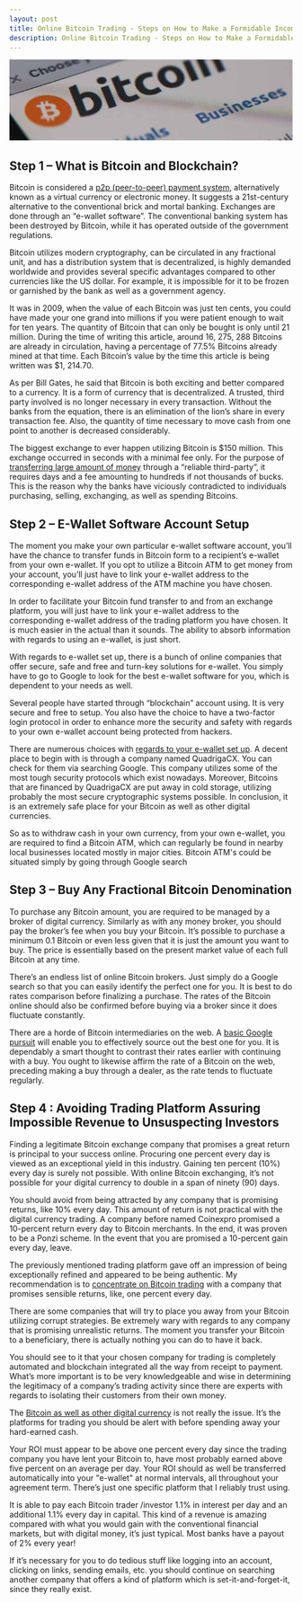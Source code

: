```yaml
---
layout: post
title: Online Bitcoin Trading - Steps on How to Make a Formidable Income in Bitcoin Trading
description: Online Bitcoin Trading - Steps on How to Make a Formidable Income in Bitcoin Trading
---
```


<p><center><img src="/images/Bitcoin-blockchain.jpg" alt="Online Bitcoin Trading"/></center></p>

## Step 1 – What is Bitcoin and Blockchain?

Bitcoin is considered a <a href="/guidelines-to-start-buying-and-investing-Bitcoins/">p2p (peer-to-peer) payment system</a>, alternatively known as a virtual currency or electronic money. It suggests a 21st-century alternative to the conventional brick and mortal banking. Exchanges are done through an “e-wallet software”. The conventional banking system has been destroyed by Bitcoin, while it has operated outside of the government regulations. 
 
Bitcoin utilizes modern cryptography, can be circulated in any fractional unit, and has a distribution system that is decentralized, is highly demanded worldwide and provides several specific advantages compared to other currencies like the US dollar. For example, it is impossible for it to be frozen or garnished by the bank as well as a government agency. 
 
It was in 2009, when the value of each Bitcoin was just ten cents, you could have made your one grand into millions if you were patient enough to wait for ten years. The quantity of Bitcoin that can only be bought is only until 21 million. During the time of writing this article, around 16, 275, 288 Bitcoins are already in circulation, having a percentage of 77.5% Bitcoins already mined at that time. Each Bitcoin’s value by the time this article is being written was $1, 214.70.

As per Bill Gates, he said that Bitcoin is both exciting and better compared to a currency. It is a form of currency that is decentralized. A trusted, third party involved is no longer necessary in every transaction.  Without the banks from the equation, there is an elimination of the lion’s share in every transaction fee.  Also, the quantity of time necessary to move cash from one point to another is decreased considerably. 

The biggest exchange to ever happen utilizing Bitcoin is $150 million. This exchange occurred in seconds with a minimal fee only. For the purpose of <a href="/best-trusted-Bitcoin-mining-contracts/">transferring large amount of money</a> through a “reliable third-party”, it requires days and a fee amounting to hundreds if not thousands of bucks. This is the reason why the banks have viciously contradicted to individuals purchasing, selling, exchanging, as well as spending Bitcoins. 
 
## Step 2 – E-Wallet Software Account Setup 

The moment you make your own particular e-wallet software account, you’ll have the chance to transfer funds in Bitcoin form to a recipient’s e-wallet from your own e-wallet. If you opt to utilize a Bitcoin ATM to get money from your account, you’ll just have to link your e-wallet address to the corresponding e-wallet address of the ATM machine you have chosen.  

In order to facilitate your Bitcoin fund transfer to and from an exchange platform, you will just have to link your e-wallet address to the corresponding e-wallet address of the trading platform you have chosen. It is much easier in the actual than it sounds. The ability to absorb information with regards to using an e-wallet, is just short. 
 
With regards to e-wallet set up, there is a bunch of online companies that offer secure, safe and free and turn-key solutions for e-wallet. You simply have to go to Google to look for the best e-wallet software for you, which is dependent to your needs as well. 

Several people have started through “blockchain” account using. It is very secure and free to setup. You also have the choice to have a two-factor login protocol in order to enhance more the security and safety with regards to your own e-wallet account being protected from hackers. 
 
There are numerous choices with <a href="/miner-fees-added-to-bitpay-invoices/">regards to your e-wallet set up</a>. A decent place to begin with is through a company named QuadrigaCX. You can check for them via searching Google. This company utilizes some of the most tough security protocols which exist nowadays. Moreover, Bitcoins that are financed by QuadrigaCX are put away in cold storage, utilizing probably the most secure cryptographic systems possible. In conclusion, it is an extremely safe place for your Bitcoin as well as other digital currencies.  

So as to withdraw cash in your own currency, from your own e-wallet, you are required to find a Bitcoin ATM, which can regularly be found in nearby local businesses located mostly in major cities. Bitcoin ATM's could be situated simply by going through Google search
 
## Step 3 – Buy Any Fractional Bitcoin Denomination
 
To purchase any Bitcoin amount, you are required to be managed by a broker of digital currency. Similarly as with any money broker, you should pay the broker’s fee when you buy your Bitcoin. It’s possible to purchase a minimum 0.1 Bitcoin or even less given that it is just the amount you want to buy. The price is essentially based on the present market value of each full Bitcoin at any time. 

There’s an endless list of online Bitcoin brokers. Just simply do a Google search so that you can easily identify the perfect one for you. It is best to do rates comparison before finalizing a purchase. The rates of the Bitcoin online should also be confirmed before buying via a broker since it does fluctuate constantly. 

There are a horde of Bitcoin intermediaries on the web. A <a href="/eft-drive-drives-Bitcoin-for-quick-rebound/">basic Google pursuit</a> will enable you to effectively source out the best one for you. It is dependably a smart thought to contrast their rates earlier with continuing with a buy. You ought to likewise affirm the rate of a Bitcoin on the web, preceding making a buy through a dealer, as the rate tends to fluctuate regularly. 
 
## Step 4 : Avoiding Trading Platform Assuring Impossible Revenue to Unsuspecting Investors
 
Finding a legitimate Bitcoin exchange company that promises a great return is principal to your success online. Procuring one percent every day is viewed as an exceptional yield in this industry. Gaining ten percent (10%) every day is surely not possible. With online Bitcoin exchanging, it’s not possible for your digital currency to double in a span of ninety (90) days.  

You should avoid from being attracted by any company that is promising returns, like 10% every day. This amount of return is not practical with the digital currency trading. A company before named Coinexpro promised a 10-percent return every day to Bitcoin merchants. In the end, it was proven to be a Ponzi scheme. In the event that you are promised a 10-percent gain every day, leave. 

The previously mentioned trading platform gave off an impression of being exceptionally refined and appeared to be being authentic. My recommendation is to <a href="/genesis-mining-review/">concentrate on Bitcoin trading</a> with a company that promises sensible returns, like, one percent every day. 

There are some companies that will try to place you away from your Bitcoin utilizing corrupt strategies. Be extremely wary with regards to any company that is promising unrealistic returns. The moment you transfer your Bitcoin to a beneficiary, there is actually nothing you can do to have it back. 

You should see to it that your chosen company for trading is completely automated and blockchain integrated all the way from receipt to payment. What’s more important is to be very knowledgeable and wise in determining the legitimacy of a company’s trading activity since there are experts with regards to isolating their customers from their own money. 

The <a href="/hashflare-cloud-mining-review/">Bitcoin as well as other digital currency</a> is not really the issue. It’s the platforms for trading you should be alert with before spending away your hard-earned cash. 

Your ROI must appear to be above one percent every day since the trading company you have lent your Bitcoin to, have most probably earned above five percent on an average per day.  Your ROI should as well be transferred automatically into your "e-wallet" at normal intervals, all throughout your agreement term. There’s just one specific platform that I reliably trust using. 

It is able to pay each Bitcoin trader /investor 1.1% in interest per day and an additional 1.1% every day in capital. This kind of a revenue is amazing compared with what you would gain with the conventional financial markets, but with digital money, it’s just typical. Most banks have a payout of 2% every year! 

If it’s necessary for you to do tedious stuff like logging into an account, clicking on links, sending emails, etc. you should continue on searching another company that offers a kind of platform which is set-it-and-forget-it, since they really exist. 
